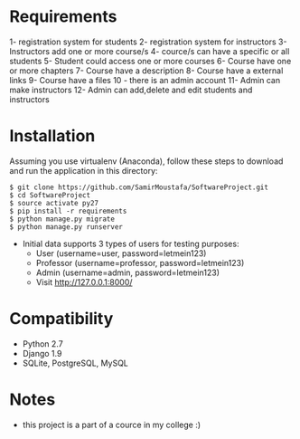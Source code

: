 # Requirements 
1- registration system for students
2- registration system for instructors
3- Instructors add one or more course/s
4- cource/s can have a specific or all students
5- Student could access one or more courses
6- Course have one or more chapters
7- Course have a description
8- Course have a external links
9- Course have a files
10 - there is an admin account
11- Admin can make instructors
12- Admin can add,delete and edit students and instructors
# Installation
Assuming you use virtualenv (Anaconda), follow these steps to download and run the
application in this directory:

    $ git clone https://github.com/SamirMoustafa/SoftwareProject.git
    $ cd SoftwareProject
    $ source activate py27
    $ pip install -r requirements
    $ python manage.py migrate
    $ python manage.py runserver

* Initial data supports 3 types of users for testing purposes:
    * User (username=user, password=letmein123)
    * Professor (username=professor, password=letmein123)
    * Admin (username=admin, password=letmein123)
    * Visit http://127.0.0.1:8000/

# Compatibility
* Python 2.7
* Django 1.9
* SQLite, PostgreSQL, MySQL

# Notes
* this project is a part of a cource in my college :)
